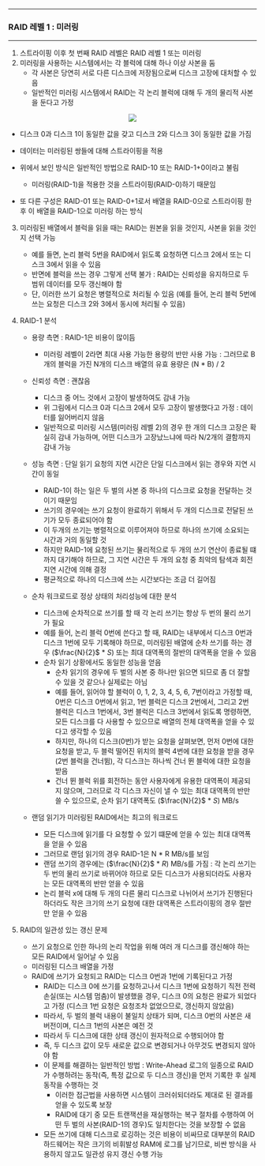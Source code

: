 -----
### RAID 레벨 1 : 미러링
-----
1. 스트라이핑 이후 첫 번째 RAID 레벨은 RAID 레벨 1 또는 미러링
2. 미러링을 사용하는 시스템에서는 각 블럭에 대해 하나 이상 사본을 둠
   - 각 사본은 당연히 서로 다른 디스크에 저장됨으로써 디스크 고장에 대처할 수 있음
   - 일반적인 미러링 시스템에서 RAID는 각 논리 블럭에 대해 두 개의 물리적 사본을 둔다고 가정
<div align="center">
<img src="https://github.com/user-attachments/assets/ddd53a63-3e10-407d-9c60-4a8f63e0353b">
</div>

   - 디스크 0과 디스크 1이 동일한 값을 갖고 디스크 2와 디스크 3이 동일한 값을 가짐
   - 데이터는 미러링된 쌍들에 대해 스트라이핑을 적용
   - 위에서 보인 방식은 일반적인 방법으로 RAID-10 또는 RAID-1+0이라고 불림
     + 미러링(RAID-1)을 적용한 것을 스트라이핑(RAID-0)하기 때문임

   - 또 다른 구성은 RAID-01 또는 RAID-0+1로서 배열을 RAID-0으로 스트라이핑 한 후 이 배열을 RAID-1으로 미러링 하는 방식

3. 미러링된 배열에서 블럭을 읽을 때는 RAID는 원본을 읽을 것인지, 사본을 읽을 것인지 선택 가능
   - 예를 들면, 논리 블럭 5번을 RAID에서 읽도록 요청하면 디스크 2에서 또는 디스크 3에서 읽을 수 있음
   - 반면에 블럭을 쓰는 경우 그렇게 선택 불가 : RAID는 신뢰성을 유지하므로 두 범위 데이터를 모두 갱신해야 함
   - 단, 이러한 쓰기 요청은 병렬적으로 처리될 수 있음 (예를 들어, 논리 블럭 5번에 쓰는 요청은 디스크 2와 3에서 동시에 처리될 수 있음)

4. RAID-1 분석
   - 용량 측면 : RAID-1은 비용이 많이듬
     + 미러링 레벨이 2라면 최대 사용 가능한 용량의 반만 사용 가능 : 그러므로 B개의 블럭을 가진 N개의 디스크 배열의 유효 용량은 (N * B) / 2

   - 신뢰성 측면 : 괜찮음
     + 디스크 중 어느 것에서 고장이 발생하여도 감내 가능
     + 위 그림에서 디스크 0과 디스크 2에서 모두 고장이 발생했다고 가정 : 데이터를 잃어버리지 않음
     + 일반적으로 미러링 시스템(미러링 레벨 2)의 경우 한 개의 디스크 고장은 확실히 감내 가능하며, 어떤 디스크가 고장났느냐에 따라 N/2개의 결함까지 감내 가능

   - 성능 측면 : 단일 읽기 요청의 지연 시간은 단일 디스크에서 읽는 경우와 지연 시간이 동일
     + RAID-1이 하는 일은 두 벌의 사본 중 하나의 디스크로 요청을 전달하는 것이기 때문임
     + 쓰기의 경우에는 쓰기 요청이 완료하기 위해서 두 개의 디스크로 전달된 쓰기가 모두 종료되어야 함
     + 이 두개의 쓰기는 병렬적으로 이루어져야 하므로 하나의 쓰기에 소요되는 시간과 거의 동일할 것
     + 하지만 RAID-1에 요청된 쓰기는 물리적으로 두 개의 쓰기 연산이 종료될 떄까지 대기해야 하므로, 그 지연 시간은 두 개의 요청 중 최악의 탐색과 회전 지연 시간에 의해 결정
     + 평균적으로 하나의 디스크에 쓰는 시간보다는 조금 더 길어짐

   - 순차 워크로드로 정상 상태의 처리성능에 대한 분석
     + 디스크에 순차적으로 쓰기를 할 때 각 논리 쓰기는 항상 두 번의 물리 쓰기가 필요
     + 예를 들어, 논리 블럭 0번에 쓴다고 할 때, RAID는 내부에서 디스크 0번과 디스크 1번에 모두 기록해야 하므로, 미러링된 배열에 순차 쓰기를 하는 경우 ($\frac{N}{2}$ * $S$) 또는 최대 대역폭의 절반의 대역폭을 얻을 수 있음
     + 순차 읽기 상황에서도 동일한 성능을 얻음
       * 순차 읽기의 경우에 두 벌의 사본 중 하나만 읽으면 되므로 좀 더 잘할 수 있을 것 같으나 실제로는 아님
       * 예를 들어, 읽어야 할 블럭이 0, 1, 2, 3, 4, 5, 6, 7번이라고 가정할 때, 0번은 디스크 0번에서 읽고, 1번 블럭은 디스크 2번에서, 그리고 2번 블럭은 디스크 1번에서, 3번 블럭은 디스크 3번에서 읽도록 명령하면, 모든 디스크를 다 사용할 수 있으므로 배열의 전체 대역폭을 얻을 수 있다고 생각할 수 있음
       * 하지만, 하나의 디스크(0번)가 받는 요청을 살펴보면, 먼저 0번에 대한 요청을 받고, 두 블럭 떨어진 위치의 블럭 4번에 대한 요청을 받을 경우(2번 블럭을 건너뜀), 각 디스크는 하나씩 건너 뛴 블럭에 대한 요청을 받음
       * 건너 뛴 블럭 위를 회전하는 동안 사용자에게 유용한 대역폭이 제공되지 않으며, 그러므로 각 디스크 자신이 낼 수 있는 최대 대역폭의 반만 쓸 수 있으므로, 순차 읽기 대역폭도 ($\frac{N}{2}$ * $S$) MB/s

   - 랜덤 읽기가 미러링된 RAID에서는 최고의 워크로드
     + 모든 디스크에 읽기를 다 요청할 수 있기 떄문에 얻을 수 있는 최대 대역폭을 얻을 수 있음
     + 그러므로 랜덤 읽기의 경우 RAID-1은 N * R MB/s를 보임
     + 랜덤 쓰기의 경우에는 ($\frac{N}{2}$ * $R$) MB/s를 가짐 : 각 논리 쓰기는 두 번의 물리 쓰기로 바뀌어야 하므로 모든 디스크가 사용되더라도 사용자는 모든 대역폭의 반만 얻을 수 있음
     + 논리 블럭 x에 대해 두 개의 다른 물리 디스크로 나뉘어서 쓰기가 진행된다 하더라도 작은 크기의 쓰기 요청에 대한 대역폭은 스트라이핑의 경우 절반만 얻을 수 있음

5. RAID의 일관성 있는 갱신 문제
   - 쓰기 요청으로 인한 하나의 논리 작업을 위해 여러 개 디스크를 갱신해야 하는 모든 RAID에서 일어날 수 있음
   - 미러링된 디스크 배열을 가정
   - RAID에 쓰기가 요청되고 RAID는 디스크 0번과 1번에 기록된다고 가정
     + RAID는 디스크 0에 쓰기를 요청하고나서 디스크 1번에 요청하기 직전 전력 손실(또는 시스템 멈춤)이 발생했을 경우, 디스크 0의 요청은 완료가 되었다고 가정 (디스크 1번 요청은 요청조차 없었으므로, 갱신하지 않았음)
     + 따라서, 두 벌의 블럭 내용이 불일치 상태가 되며, 디스크 0번의 사본은 새 버전이며, 디스크 1번의 사본은 예전 것
     + 따라서 두 디스크에 대한 상태 갱신이 원자적으로 수행되어야 함
     + 즉, 두 디스크 값이 모두 새로운 값으로 변경되거나 아무것도 변경되지 않아야 함
     + 이 문제를 해결하는 일반적인 방법 : Write-Ahead 로그의 일종으로 RAID가 수행하려는 동작(즉, 특정 값으로 두 디스크 갱신)을 먼저 기록한 후 실제 동작을 수행하는 것
       * 이러한 접근법을 사용하면 시스템이 크러쉬되더라도 제대로 된 결과를 얻을 수 있도록 보장
       * RAID에 대기 중 모든 트랜잭션을 재실행하는 복구 절차를 수행하여 어떤 두 벌의 사본(RAID-1의 경우)도 일치한다는 것을 보장할 수 없음
     + 모든 쓰기에 대해 디스크로 로깅하는 것은 비용이 비싸므로 대부분의 RAID 하드웨어는 작은 크기의 비휘발성 RAM에 로그를 남기므로, 비싼 방식을 사용하지 않고도 일관성 유지 갱신 수행 가능
